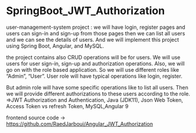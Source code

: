 # SpringBoot_JWT_Authorization
user-management-system project : 
we will have login, register pages and users can sign-in and sign-up from those pages then we can list all users and we can see the details of users.
And we will implement this project using Spring Boot, Angular, and MySQL.

the project contains also CRUD operations will be for users. We will use users for user sign-in, sign-up and authorization operations.
Also, we will go on with the role based application. So we will use different roles like “Admin”, “User”. User role will have typical operations like login, register.

But admin role will have some specific operations like to list all users. Then we will provide different authorizations to these users according to the role.
=>JWT Authorization and Authentication, Java (JDK11), Json Web Token, Access Token vs refresh Token, MySQL,Angular 9

frontend source code -> https://github.com/RaedJarboui/Angular_JWT_Authorization

